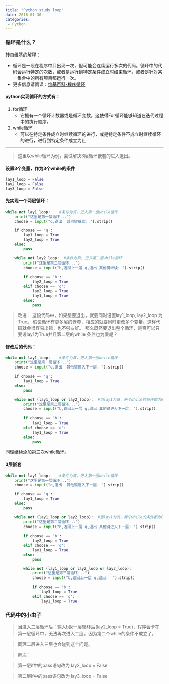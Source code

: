 ```yaml
---
title: "Python study loop"
date: 2016-01-30
categories: 
 - Python
---
```


### 循环是什么？  
转自维基的解释：

- 循环是一段在程序中只出现一次，但可能会连续运行多次的代码。循环中的代码会运行特定的次数，或者是运行到特定条件成立时结束循环，或者是针对某一集合中的所有项目都运行一次。  
- 更多信息请阅读：[维基百科-程序循环](https://zh.wikipedia.org/wiki/%E7%A8%8B%E5%BC%8F%E8%BF%B4%E5%9C%88)


<!--more-->

#### python实现循环的方式有：  

1. for循环  
    - 它拥有一个循环计数器或是循环变数。这使得For循环能够知道在迭代过程中的执行顺序。  
2. while循环  
    - 可以在特定条件成立时继续循环的进行，或是特定条件不成立时继续循环的进行，进行到特定条件成立为止

---

> 这里以while循环为例，尝试解决3层循环嵌套的进入退出。

#### 设置3个变量，作为3个while的条件

```python
lay1_loop = False
lay2_loop = False
lay3_loop = False
```

#### 先实现一个两层循环：

```python
while not lay1_loop:    #条件为真，进入第一层while循环
    print("这里是第一层循环...")        
    choose = input("q,退出  其他键继续: ").strip()

    if choose == 'q': 
        lay1_loop = True
        lay2_loop = True
    else:
        pass

    while not lay2_loop:  #条件为真，进入第二层while循环
        print("这里是第二层循环...")        
        choose = input("b,返回上一层 q,退出 其他键继续: ").strip()                
        
        if choose == 'b': 
            lay2_loop = True        
        elif choose == 'q':            
            lay2_loop = True            
            lay1_loop = True
        else:
            pass
```

>改进：
这段代码中，如果想要退出，就要同时设置lay1_loop, lay2_loop 为True。
>假设循环有更多层的嵌套，相应的就要同时更改多个变量。这样代码就会很容易出错，也不够友好。
>那么既然要退出整个循环，是否可以只要设lay1为True并且第二层的while
条件也为假呢？

#### 修改后的代码：

```python
while not lay1_loop:    #条件为真，进入第一层while循环
    print("这里是第一层循环...")        
    choose = input("q,退出  其他键进入下一层: ").strip()

    if choose == 'q': 
        lay1_loop = True  
    else:
        pass

    while not (lay1_loop or lay2_loop):  #当lay1为真，两个while的条件都为False，退出循环
        print("这里是第二层循环...")        
        choose = input("b,返回上一层 q,退出 其他键进入下一层: ").strip()                
        
        if choose == 'b': 
            lay2_loop = True        
        elif choose == 'q':        
            lay1_loop = True
        else:
            pass
```
同理继续添加第三次while循环。

#### 3层嵌套

```python
while not lay1_loop:    #条件为真，进入第一层while循环
    print("这里是第一层循环...")        
    choose = input("q,退出  其他键进入下一层: ").strip()

    if choose == 'q': 
        lay1_loop = True  
    else:
        pass

    while not (lay1_loop or lay2_loop):  #当lay1为真，两个while的条件都为False，退出循环
        print("这里是第二层循环...")        
        choose = input("b,返回上一层 q,退出 其他键进入下一层: ").strip()                
        
        if choose == 'b': 
            lay2_loop = True        
        elif choose == 'q':        
            lay1_loop = True
        else:
            pass

        while not (lay1_loop or lay2_loop or lay3_loop):
            print("这里是第三层循环...")
            choose = input("b,返回上一层 q,退出:  ").strip()

            if choose == 'b': 
                lay3_loop = True        
            elif choose == 'q':        
                lay1_loop = True

```




### 代码中的小虫子

>当进入二层循环后：输入b返一层循环后(lay2_loop = True)，程序会卡在第一层循环中，无法再次进入二层。因为第二个while的条件不成立了。

>同理二层进入三层也会碰到这个问题。


>解决：

>第一层if中的pass语句改为 lay2_loop = False

>第二层if中的pass语句改为 lay3_loop = False
